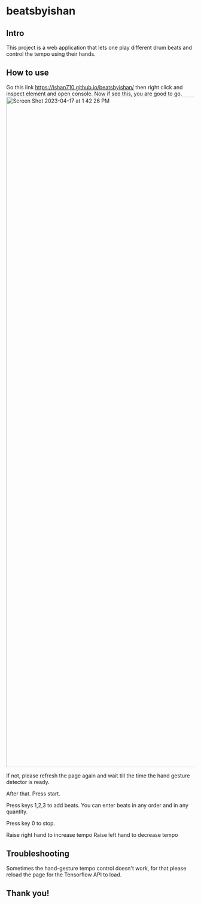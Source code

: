 # beatsbyishan

## Intro
This project is a web application that lets one play different drum beats and control the tempo using their hands.

## How to use
Go this link https://ishan710.github.io/beatsbyishan/ then right click and inspect element and open console.
Now if see this, you are good to go.
<img width="1788" alt="Screen Shot 2023-04-17 at 1 42 26 PM" src="https://user-images.githubusercontent.com/12728004/232581209-2e844760-5646-4fd5-9127-969944431eab.png">

If not, please refresh the page again and wait till the time the hand gesture detector is ready. 

After that. Press start.

Press keys 1,2,3 to add beats. You can enter beats in any order and in any quantity. 

Press key 0 to stop.

Raise right hand to increase tempo
Raise left hand to decrease tempo

## Troubleshooting
Sometimes the hand-gesture tempo control doesn't work, for that please reload the page for the Tensorflow API to load. 

## Thank you!

